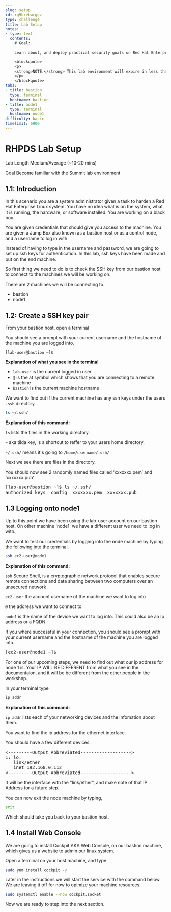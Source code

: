 ```yaml
---
slug: setup
id: rg9bxebwrggz
type: challenge
title: Lab Setup
notes:
- type: text
  contents: |
    # Goal:

    Learn about, and deploy practical security goals on Red Hat Enterprise Linux

    <blockquote>
    <p>
    <strong>NOTE:</strong> This lab environment will expire in less than two hours.
    </p>
    </blockquote>
tabs:
- title: bastion
  type: terminal
  hostname: bastion
- title: node1
  type: terminal
  hostname: node1
difficulty: basic
timelimit: 6900
---
```

# RHPDS Lab Setup


Lab Length
Medium/Average (~10-20 mins)

Goal
Become familiar with the Summit lab environment

## 1.1: Introduction

In this scenario you are a system administrator given a task to harden a Red Hat Enterprise Linux system. You have no idea what is on the system, what it is running, the hardware, or software installed. You are working on a black box.

You are given credentials that should give you access to the machine. You are given a Jump Box also known as a bastion host or as a control node, and a username to log in with.

Instead of having to type in the username and password, we are going to set up ssh keys for authentication.
In this lab, ssh keys have been made and put on the end machine.

So first thing we need to do is to check the SSH key from our bastion host to connect to the machines we will be working on.

There are 2 machines we will be connecting to.

* bastion
* node1

## 1.2: Create a SSH key pair

From your bastion host, open a terminal

You should see a prompt with your current username and the hostname of the machine you are logged into.

`
[lab-user@bastion ~]$
`

**Explanation of what you see in the terminal**


* `lab-user` is the current logged in user
* `@` is the at symbol which shows that you are connecting to a remote machine
* `bastion` is the current machine hostname



We want to find out if the current machine has any ssh keys under the users `.ssh` directory.


```bash
ls ~/.ssh/
```

**Explanation of this command:**

`ls` lists the files in the working directory.

`~` aka tilda key, is a shortcut to reffer to your users home directory.

`~/.ssh/` means it's going to `/home/username/.ssh/`

Next we see there are files in the directory.

You should now see 2 randomly named files called ‘xxxxxxx.pem’ and ‘xxxxxxx.pub’


<pre>
[lab-user@bastion ~]$ ls ~/.ssh/
authorized_keys  config  xxxxxxx.pem  xxxxxxx.pub
</pre>


## 1.3 Logging onto node1

Up to this point we have been using the lab-user account on our bastion host.
On other machine 'node1' we have a different user we need to log in with.,

We want to test our credentials by logging into the node machine by typing the following into the terminal.

```bash
ssh ec2-user@node1
```

**Explanation of this command:**

`ssh` Secure Shell, is a cryptographic network protocol that enables secure remote connections and data sharing between two computers over an unsecured network

`ec2-user` the account username of the machine we want to log into

`@` the address we want to connect to

`node1` is the name of the device we want to log into. This could also be an Ip address or a FQDN


If you where successful in your connection, you should see a prompt with your current username and the hostname of the machine you are logged into.


<pre>
[ec2-user@node1 ~]$
</pre>

For one of our upcoming steps, we need to find out what our ip address for node 1 is.
Your IP WILL BE DIFFERENT from what you see in the documentaion, and it will be be different from the other people in the workshop.

In your terminal type

```bash
ip addr
```

**Explanation of this command:**

`ip addr` lists each of your networking devices and the infomation about them.

You want to find the ip address for the ethernet interface.

You should have a few different devices.

<pre>
<---------Output_Abbreviated------------------->
1: lo: <LOOPBACK,UP,LOWER_UP
   link/loopback
   inet 127.0.0.1
2: enp9s0u2u1u2 <NO-CARRIER,BROADCAST,MULTICAST,UP>
   link/ether
   inet 192.168.0.112
<---------Output_Abbreviated------------------->
</pre>

It will be the interface with the "link/ether",
and make note of that IP Address for a future step.

You can now exit the node machine by typing,

```bash
exit
```

Which should take you back to your bastion host.

## 1.4 Install Web Console

We are going to install Cockpit AKA Web Console, on our bastion machine, which gives us a website to admin our linux system.

Open a terminal on your host machine, and type

```bash
sudo yum install cockpit -y
```

Later in the instructions we will start the service with the command below.
We are leaving it off for now to opimize your machine resources.

```bash
sudo systemctl enable --now cockpit.socket
```

Now we are ready to step into the next section.